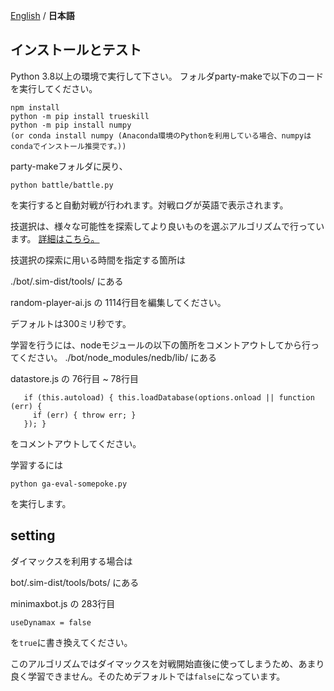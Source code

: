 [English](./README.md) / __日本語__

## インストールとテスト

Python 3.8以上の環境で実行して下さい。
フォルダparty-makeで以下のコードを実行してください。

```cd bot
npm install
python -m pip install trueskill
python -m pip install numpy 
(or conda install numpy (Anaconda環境のPythonを利用している場合、numpyはcondaでインストール推奨です。))
```

party-makeフォルダに戻り、
```
python battle/battle.py
```
を実行すると自動対戦が行われます。対戦ログが英語で表示されます。

技選択は、様々な可能性を探索してより良いものを選ぶアルゴリズムで行っています。
[詳細はこちら。](https://shingaryu.hatenablog.com/entry/2020/02/03/002226)

技選択の探索に用いる時間を指定する箇所は

./bot/.sim-dist/tools/ にある

random-player-ai.js の 1114行目を編集してください。

デフォルトは300ミリ秒です。

学習を行うには、nodeモジュールの以下の箇所をコメントアウトしてから行ってください。
./bot/node_modules/nedb/lib/ にある

datastore.js の 76行目 ~ 78行目
```
   if (this.autoload) { this.loadDatabase(options.onload || function (err) {
     if (err) { throw err; }
   }); }
```
をコメントアウトしてください。

学習するには
```
python ga-eval-somepoke.py
```
を実行します。

## setting

ダイマックスを利用する場合は

bot/.sim-dist/tools/bots/ にある

minimaxbot.js の 283行目
```
useDynamax = false
```
を`true`に書き換えてください。

このアルゴリズムではダイマックスを対戦開始直後に使ってしまうため、あまり良く学習できません。そのためデフォルトでは`false`になっています。